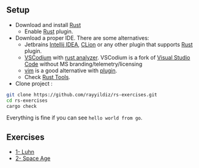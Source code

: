 ## Setup

* Download and install [Rust](https://www.rust-lang.org/tools/install)
    * Enable [Rust](https://www.jetbrains.com/rust/) plugin.
* Download a proper IDE. There are some alternatives:
    * Jetbrains [Intellij IDEA](https://www.jetbrains.com/idea/), [CLion](https://www.jetbrains.com/clion/)  or any
      other plugin that supports [Rust](https://www.jetbrains.com/rust/) plugin.
    * [VSCodium](https://github.com/VSCodium/vscodium/releases)
      with [rust analyzer](https://marketplace.visualstudio.com/items?itemName=rust-lang.rust-analyzer). VSCodium is a
      fork of [Visual Studio Code](https://code.visualstudio.com/) without MS branding/telemetry/licensing
    * [vim](https://www.vim.org/) is a good alternative with [plugin](https://github.com/rust-lang/rust.vim).
    * Check [Rust Tools](https://www.rust-lang.org/tools).
* Clone project :

```bash
git clone https://github.com/rayyildiz/rs-exercises.git
cd rs-exercises
cargo check
```

Everything is fine if you can see ```hello world from go```.

## Exercises

- [1- Luhn](luhn/README.md)
- [2- Space Age](age/README.md)